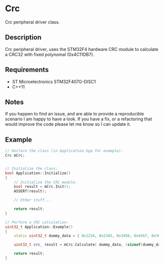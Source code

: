 
# Crc
Crc peripheral driver class.

## Description
Crc peripheral driver, uses the STM32F4 hardware CRC module to calculate a CRC32 with fixed polynomal (0x4C11DB7).

## Requirements
- ST Microelectronics STM32F407G-DISC1
- C++11

## Notes
If you happen to find an issue, and are able to provide a reproducible scenario I am happy to have a look. If you have a fix, or a refactoring that would improve the code please let me know so I can update it.

## Example
```cpp
// Declare the class (in Application.hpp for example):
Crc mCrc;


// Initialize the class:
bool Application::Initialize()
{
    // Initialize the CRC module.
    bool result = mCrc.Init();
    ASSERT(result);

    // Other stuff...

    return result;
}

// Perform a CRC calculation:
uint32_t Application::Example()
{
    static uint32_t dummy_data = { 0x1234, 0x2345, 0x3456, 0x4567, 0x5678, 0x6789 };

    uint32_t crc_ result = mCrc.Calculate( dummy_data, (sizeof(dummy_data)/sizeof(dummy_data[0])) );

    return result;
}
```
